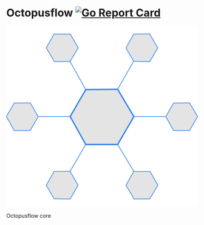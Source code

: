 # Octopusflow [![Go Report Card](https://goreportcard.com/badge/github.com/octopusflow/octopusflow)](https://goreportcard.com/report/github.com/octopusflow/octopusflow)

![Octopusflow](octopusflow.svg)

Octopusflow core
